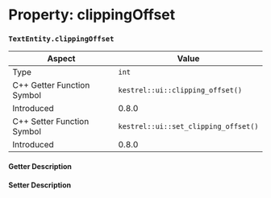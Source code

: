 
# Property: clippingOffset
### `TextEntity.clippingOffset`

| Aspect | Value |
| --- | --- |
| Type | `int` |
| C++ Getter Function Symbol | `kestrel::ui::clipping_offset()` |
| Introduced | 0.8.0 |
| C++ Setter Function Symbol | `kestrel::ui::set_clipping_offset()` |
| Introduced | 0.8.0 |

#### Getter Description

#### Setter Description

